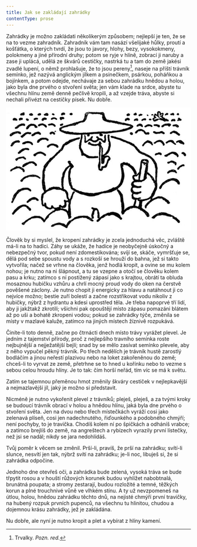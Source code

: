 ```yaml
---
title: Jak se zakládají zahrádky
contentType: prose
---
```


<section>

Zahrádky je možno zakládati několikerým způsobem; nejlepší je ten, že se na to vezme zahradník. Zahradník vám tam nasází všelijaké hůlky, proutí a košťátka, o kterých tvrdí, že jsou to javory, hlohy, bezy, vysokokmeny, polokmeny a jiné přírodní druhy; potom se ryje v hlíně, zobrací ji naruby a zase ji uplácá, udělá ze škvárů cestičky, nastrká tu a tam do země jakési zvadlé lupení, o němž prohlašuje, že to jsou pereny[^1], naseje na příští trávník semínko, jež nazývá anglickým jílkem a psinečkem, psárkou, poháňkou a bojínkem, a potom odejde, nechávaje za sebou zahrádku hnědou a holou, jako byla dne prvého o stvoření světa; jen vám klade na srdce, abyste tu všechnu hlínu země denně pečlivě kropili, a až vzejde tráva, abyste si nechali přivézt na cestičky písek. Nu dobře.

![01](./resources/01.jpg)  

Člověk by si myslel, že kropení zahrádky je zcela jednoduchá věc, zvláště má-li na to hadici. Záhy se ukáže, že hadice je neobyčejně úskočný a nebezpečný tvor, pokud není zdomestikována; svíjí se, skáče, vymršťuje se, dělá pod sebe spoustu vody a s rozkoší se hrouží do bahna, jež si takto vytvořila; načež se vrhne na člověka, jenž hodlá kropit, a ovine se mu kolem nohou; je nutno na ni šlápnout, a tu se vzepne a otočí se člověku kolem pasu a krku; zatímco s ní postižený zápasí jako s krajtou, obrátí ta obluda mosaznou hubičku vzhůru a chrlí mocný proud vody do oken na čerstvě pověšené záclony. Je nutno chopit ji energicky za hlavu a natáhnout ji co nejvíce možno; bestie zuří bolestí a začne rozstřikovat vodu nikoliv z hubičky, nýbrž z hydrantu a kdesi uprostřed těla. Je třeba napoprvé tří lidí, aby ji jakžtakž zkrotili; všichni pak opouštějí místo zápasu pomazáni blátem až po uši a bohatě zkropeni vodou; pokud se zahrádky týče, změnila se místy v mazlavé kaluže, zatímco na jiných místech žíznivě rozpukává.

Činíte-li toto denně, začne po čtrnácti dnech místo trávy vyrážet plevel. Je jedním z tajemství přírody, proč z nejlepšího travního semínka roste nejbujnější a nejježatější bejlí; snad by se mělo zasívat semínko plevele, aby z něho vypučel pěkný trávník. Po třech nedělích je trávník hustě zarostlý bodláčím a jinou neřestí plazivou nebo na loket zakořeněnou do země; chceš-li to vyrvat ze země, přetrhne se to hned u kořínku nebo to vezme s sebou celou hroudu hlíny. Je to tak: čím horší neřád, tím víc se má k světu.

Zatím se tajemnou přeměnou hmot změnily škváry cestiček v nejlepkavější a nejmazlavější jíl, jaký je možno si představit.

Nicméně je nutno vykořenit plevel z trávníků; pleješ, pleješ, a za tvými kroky se budoucí trávník obrací v holou a hnědou hlínu, jaká byla dne prvého o stvoření světa. Jen na dvou nebo třech místečkách vyráží cosi jako zelenavá plíseň, cosi jen nadechnutého, řiďounkého a podobného chmýří; není pochyby, to je travička. Chodíš kolem ní po špičkách a odháníš vrabce; a zatímco brejlíš do země, na angreštech a rybízech vyrazily první lístečky, než jsi se nadál; nikdy se jara nedohlídáš.

Tvůj poměr k věcem se změnil. Prší-li, pravíš, že prší na zahrádku; svítí-li slunce, nesvítí jen tak, nýbrž svítí na zahrádku; je-li noc, libuješ si, že si zahrádka odpočine.

Jednoho dne otevřeš oči, a zahrádka bude zelená, vysoká tráva se bude třpytit rosou a v houští růžových korunek budou vyhlížet nabobtnalá, brunátná poupata; a stromy zestarají, budou rozložité a temné, těžkých korun a plné trouchnivé vůně ve vlhkém stínu. A ty už nevzpomeneš na útlou, holou, hnědou zahrádku těchto dnů, na nejisté chmýří první travičky, na hubený rozpuk prvních pupenců, na všechnu tu hlinitou, chudou a dojemnou krásu zahrádky, jež je zakládána.

Nu dobře, ale nyní je nutno kropit a plet a vybírat z hlíny kamení.

</section>

[^1]: Trvalky. _Pozn. red._

[^2]: Odnož. _Pozn. red._

[^3]: Pověrečné zaříkávání. _Pozn. red._

[^4]: Hněv opěvuj, bohyně. _Pozn. red._

[^5]: Kyselá slatinná zemina, rašelina. _Pozn. red._

[^6]: Rašeliník. _Pozn. red._

[^7]: Krondaro/kromdar – lejno. _Pozn. red._

[^8]: Shawl (angl.) – pléd, přehoz. _Pozn. red._

[^9]: Pochodové tempo. _Pozn. red._

[^10]: Odnož, řízek. _Pozn. red._

[^11]: Pontus euxinus – lat. název pro severní pobřeží Černého moře. _Pozn. red_.

[^12]: Zvyková pravidla. _Pozn. red._

[^13]: Kněžská pokrývka hlavy. _Pozn. red._

[^14]: Sečná i bodná orientální zbraň se zahnutou čepelí. _Pozn. red._

[^15]: Kybelé – v řec. mytologii maloasijská bohyně uctívaná jako „velká matka bohů a všeho živého“. _Pozn. red._

[^16]: Hromadný nástup. _Pozn. red._

[^17]: Lámavá, křehká. _Pozn. red._

[^18]: Arne Novák (1880–1939), literární kritik a historik. _Pozn. red._

[^19]: Zdeněk Nejedlý (1878–1962), historik, muzikolog, umělecký kritik, politik, později ministr školství (ve funkci v letech 1945–1946, 1948–1953). _Pozn. red._

[^20]: Rojnice, z. něm. Schwarmlinie, tj. rozmístění bojové jednotky v řadě. _Pozn. red._
